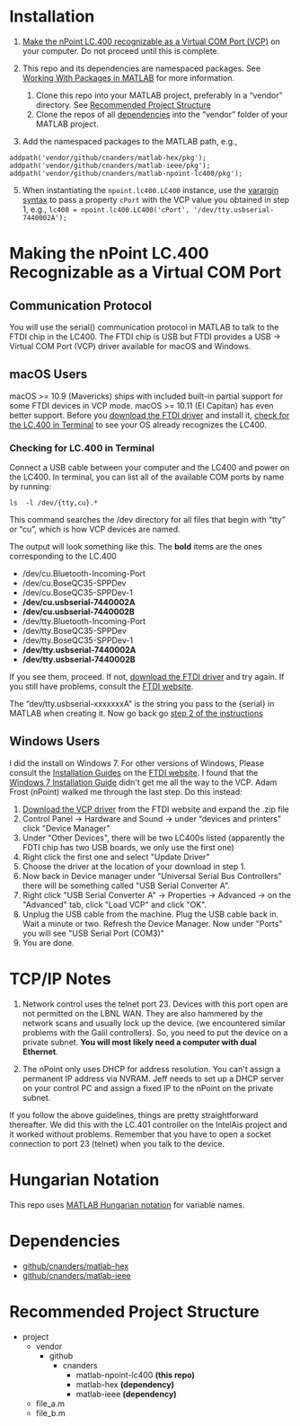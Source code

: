 # Installation

1. [Make the nPoint LC.400 recognizable as a Virtual COM Port (VCP)](#vcp) on your computer. Do not proceed until this is complete.

2. This repo and its dependencies are namespaced packages.  See [Working With Packages in MATLAB](https://github.com/cnanders/matlab-package-notes) for more information.
    1. Clone this repo into your MATLAB project, preferably in a “vendor” directory.  See [Recommended Project Structure](#project-structure)
    2. Clone the repos of all [dependencies](#dependencies) into the “vendor” folder of your MATLAB project. 
3. Add the namespaced packages to the MATLAB path, e.g., 

```
addpath('vendor/github/cnanders/matlab-hex/pkg');
addpath('vendor/github/cnanders/matlab-ieee/pkg');
addpath('vendor/github/cnanders/matlab-npoint-lc400/pkg');
```
5. When instantiating the `npoint.lc400.LC400` instance, use the [varargin syntax](https://www.mathworks.com/help/matlab/ref/varargin.html) to pass a property `cPort` with the VCP value you obtained in step 1, e.g., `lc400 = npoint.lc400.LC400('cPort', '/dev/tty.usbserial-7440002A');`

<a name="vcp"></a>

# Making the nPoint LC.400 Recognizable as a Virtual COM Port

## Communication Protocol

You will use the serial() communication protocol in MATLAB to talk to the FTDI chip in the LC400.  The FTDI chip is USB but FTDI provides a USB -> Virtual COM Port (VCP) driver available for macOS and Windows. 

## macOS Users

macOS >= 10.9 (Mavericks) ships with included built-in partial support for some FTDI devices in VCP mode.  macOS >= 10.11 (El Capitan) has even better support.  Before you [download the FTDI driver](http://www.ftdichip.com/Drivers/VCP.htm) and install it, [check for the LC.400 in Terminal](#terminal) to see your OS already recognizes the LC400.

<a name="terminal"></a>
### Checking for LC.400 in Terminal

Connect a USB cable between your computer and the LC400 and power on the LC400. In terminal, you can list all of the available COM ports by name by running:

`ls  -l /dev/{tty,cu}.*`

This command searches the /dev directory for all files that begin with “tty” or “cu”, which is how VCP devices are named.  

The output will look something like this.  The **bold** items are the ones corresponding to the LC.400

* /dev/cu.Bluetooth-Incoming-Port
* /dev/cu.BoseQC35-SPPDev
* /dev/cu.BoseQC35-SPPDev-1
* **/dev/cu.usbserial-7440002A**
* **/dev/cu.usbserial-7440002B**
* /dev/tty.Bluetooth-Incoming-Port
* /dev/tty.BoseQC35-SPPDev
* /dev/tty.BoseQC35-SPPDev-1
* **/dev/tty.usbserial-7440002A**
* **/dev/tty.usbserial-7440002B**

If you see them, proceed.  If not, [download the FTDI driver](http://www.ftdichip.com/Drivers/VCP.htm) and try again.  If you still have problems, consult the [FTDI website](http://www.ftdichip.com/Drivers/VCP.htm).

The “dev/tty.usbserial-xxxxxxxA” is the string you pass to the {serial} in MATLAB when creating it.  Now go back go [step 2 of the instructions](#step2)

## Windows Users

I did the install on Windows 7.  For other versions of Windows, Please consult the  [Installation Guides](http://www.ftdichip.com/Support/Documents/InstallGuides.htm) on the [FTDI website](http://www.ftdichip.com/Drivers/VCP.htm).  I found that the [Windows 7 Installation Guide](http://www.ftdichip.com/Support/Documents/AppNotes/AN_119_FTDI_Drivers_Installation_Guide_for_Windows7.pdf) didn't get me all the way to the VCP.  Adam Frost (nPoint) walked me through the last step.  Do this instead:

1. [Download the VCP driver](http://www.ftdichip.com/Drivers/VCP.htm) from the FTDI website and expand the .zip file
2. Control Panel -> Hardware and Sound -> under “devices and printers" click "Device Manager"
3. Under "Other Devices", there will be two LC400s listed (apparently the FDTI chip has two USB boards, we only use the first one)
4. Right click the first one and select "Update Driver"
5. Choose the driver at the location of your download in step 1.
6. Now back in Device manager under "Universal Serial Bus Controllers" there will be something called "USB Serial Converter A".  
7. Right click "USB Serial Converter A" -> Properties -> Advanced -> on the "Advanced" tab, click "Load VCP" and click "OK".
8. Unplug the USB cable from the machine.  Plug the USB cable back in.  Wait a minute or two.  Refresh the Device Manager.  Now under "Ports" you will see "USB Serial Port (COM3)"
9. You are done.

# TCP/IP Notes

1. Network control uses the telnet port 23. Devices with this port open are not permitted on the LBNL WAN. They are also hammered by the network scans and usually lock up the device. (we encountered similar problems with the Galil controllers). So, you need to put the device on a private subnet. **You will most likely need a computer with dual Ethernet**.

2. The nPoint only uses DHCP for address resolution. You can't assign a permanent IP address via NVRAM. Jeff needs to set up a DHCP server on your control PC and assign a fixed IP to the nPoint on the private subnet.

If you follow the above guidelines, things are pretty straightforward thereafter. We did this with the LC.401 controller on the IntelAis project and it worked without problems. Remember that you have to open a socket connection to port 23 (telnet) when you talk to the device.

# Hungarian Notation

This repo uses [MATLAB Hungarian notation](https://github.com/cnanders/matlab-hungarian) for variable names.  

<a name="dependencies"></a>
# Dependencies

- [github/cnanders/matlab-hex](https://github.com/cnanders/matlab-hex.git)
- [github/cnanders/matlab-ieee](https://github.com/cnanders/matlab-ieee.git)

<a name="project-structure"></a>
# Recommended Project Structure


* project
  * vendor
    * github
      * cnanders
        * matlab-npoint-lc400 **(this repo)**
        * matlab-hex **(dependency)**
        * matlab-ieee **(dependency)**
  * file_a.m
  * file_b.m